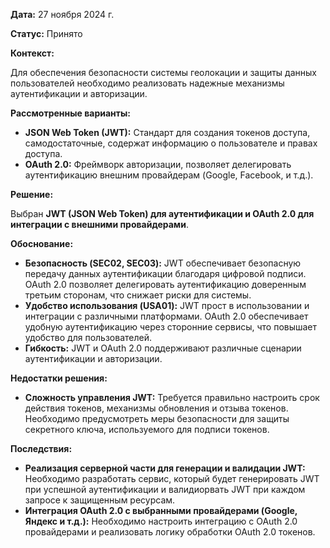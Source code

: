 **Дата:** 27 ноября 2024 г.

**Статус:** Принято

**Контекст:**

Для обеспечения безопасности системы геолокации и защиты данных пользователей  необходимо реализовать надежные механизмы аутентификации и авторизации.

**Рассмотренные варианты:**

* **JSON Web Token (JWT):**  Стандарт для создания токенов  доступа,  самодостаточные,  содержат  информацию о пользователе  и  правах  доступа.
* **OAuth 2.0:**  Фреймворк авторизации,  позволяет  делегировать  аутентификацию  внешним  провайдерам (Google,  Facebook,  и  т.д.).

**Решение:**

Выбран  **JWT  (JSON Web Token) для аутентификации  и OAuth 2.0 для  интеграции с  внешними  провайдерами**.

**Обоснование:**

* **Безопасность (SEC02, SEC03):**  JWT обеспечивает  безопасную передачу данных  аутентификации благодаря цифровой подписи. OAuth 2.0 позволяет  делегировать  аутентификацию  доверенным  третьим  сторонам,  что  снижает  риски  для  системы.
* **Удобство использования (USA01):**  JWT  прост  в  использовании  и  интеграции  с  различными  платформами. OAuth 2.0  обеспечивает  удобную  аутентификацию  через  сторонние  сервисы,  что  повышает  удобство  для  пользователей.
* **Гибкость:**  JWT  и OAuth 2.0 поддерживают  различные  сценарии  аутентификации  и  авторизации.

**Недостатки решения:**

* **Сложность управления JWT:** Требуется  правильно  настроить  срок  действия  токенов,  механизмы  обновления  и  отзыва токенов. Необходимо  предусмотреть  меры  безопасности  для  защиты  секретного  ключа,  используемого  для  подписи  токенов.

**Последствия:**

* **Реализация  серверной  части для генерации и  валидации JWT:**  Необходимо разработать  сервис,  который  будет  генерировать  JWT  при  успешной аутентификации  и  валидиорвать  JWT  при  каждом  запросе  к  защищенным  ресурсам.
* **Интеграция OAuth 2.0  с выбранными  провайдерами (Google, Яндекс  и т.д.):** Необходимо  настроить  интеграцию  с  OAuth 2.0  провайдерами  и  реализовать  логику  обработки  OAuth 2.0  токенов.